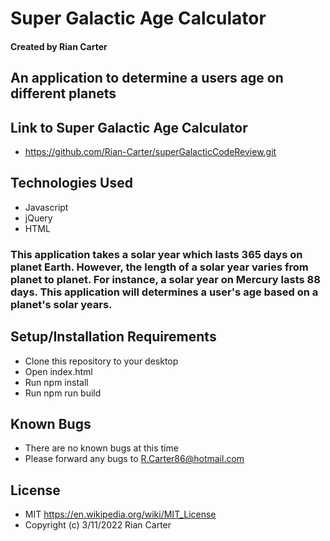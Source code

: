 # Super Galactic Age Calculator

#### Created by Rian Carter

## An application to determine a users age on different planets

## Link to Super Galactic Age Calculator

* https://github.com/Rian-Carter/superGalacticCodeReview.git

## Technologies Used

* Javascript
* jQuery
* HTML

### This application takes a solar year which lasts 365 days on planet Earth. However, the length of a solar year varies from planet to planet. For instance, a solar year on Mercury lasts 88 days. This application will determines a user's age based on a planet's solar years.

## Setup/Installation Requirements

* Clone this repository to your desktop
* Open index.html
* Run npm install
* Run npm run build

## Known Bugs

* There are no known bugs at this time
* Please forward any bugs to R.Carter86@hotmail.com

## License

* MIT https://en.wikipedia.org/wiki/MIT_License
* Copyright (c) 3/11/2022 Rian Carter
